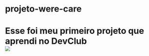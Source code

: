 # projeto-were-care
<h1>Esse foi meu primeiro projeto que aprendi no DevClub
  <br>
<img src="https://github.com/VivianAntunes22/projeto-were-care/blob/master/smartmockups_l4frd445.png?raw=true"/>

